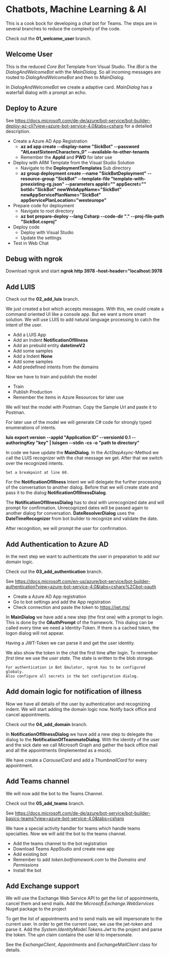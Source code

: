 # Chatbots, Machine Learning & AI

This is a cook bock for developing a chat bot for Teams. The steps are in several branches to reduce the complexity of the code.

Check out the **01_welcome_user** branch.

## Welcome User

This is the reduced *Core Bot* Template from Visual Studio. The *IBot* is the *DialogAndWelcomeBot* with the *MainDialog*. So all incoming messages are routed to *DialogAndWelcomeBot* and then to *MainDialog*.

In *DialogAndWelcomeBot* we create a adaptive card. *MainDialog* has a waterfall dialog with a prompt an echo.

## Deploy to Azure

See <https://docs.microsoft.com/de-de/azure/bot-service/bot-builder-deploy-az-cli?view=azure-bot-service-4.0&tabs=csharp> for a detailed description.

* Create a Azure AD App Registration
  * **az ad app create --display-name "SickBot" --password "AtLeastSixteenCharacters_0" --available-to-other-tenants**
  * Remember the **AppId** and **PWD** for later use
* Deploy with ARM Template from the Visual Studio Solution  
  * Navigate to the **DeploymentTemplates** Sub directory
  * **az group deployment create --name "SickBotDeployment" --resource-group "SickBot" --template-file "template-with-preexisting-rg.json" --parameters appId="<msa-app-guid>" appSecret="<msa-app-password>" botId="SickBot" newWebAppName="SickBot" newAppServicePlanName="SickBot" appServicePlanLocation="westeurope"**
* Prepare code for deployment
  * Navigate to root directory
  * **az bot prepare-deploy --lang Csharp --code-dir "." --proj-file-path "SickBot.csproj"**
* Deploy code
  * Deploy with Visual Studio
  * Update the settings
* Test in Web Chat

## Debug with ngrok

Download ngrok and start **ngrok http 3978 -host-header="localhost:3978**

## Add LUIS

Check out the **02_add_luis** branch.

We just created a bot which accepts messages. With this, we could create a command oriented UI like a console app. But we want a more smart solution. We will use LUIS to add natural language processing to catch the intent of the user.

* Add a LUIS App
* Add an Indent **NotificationOfIllness**
* Add an prebuild entity **datetimeV2**
* Add some samples
* Add a Indent **None**
* Add some samples
* Add predefined intents from the domains

Now we have to train and publish the model

* Train
* Publish Production
* Remember the items in Azure Resources for later use

We will test the model with Postman. Copy the Sample Url and paste it to Postman.

For later use of the model we will generate C# code for strongly typed enumerations of intents.

**luis export version --appId "Application ID" --versionId 0.1 --authoringKey "key"  | luisgen --stdin -cs -o "path to directory"**

In code we have update the **MainDialog**. In the *ActStepAsync*-Method we call the LUIS recognizer with the chat message we get. After that we switch over the recognized intents.

    Set a breakpoint at line 60.

For the **NotificationOfIllness** Intent we will delegate the further processing of the conversation to another dialog. Before that we will create state and pass it to the dialog **NotificationOfIllnessDialog**.

The **NotificationOfIllnessDialog** has to deal with unrecognized date and will prompt for confirmation. Unrecognized dates will be passed again to another dialog for conversation. **DateResolverDialog** uses the **DateTimeRecognizer** from bot builder to recognize and validate the date.

After recognition, we will prompt the user for confirmation.

## Add Authentication to Azure AD

In the next step we want to authenticate the user in preparation to add our domain logic.

Check out the **03_add_authentication** branch.

See <https://docs.microsoft.com/en-us/azure/bot-service/bot-builder-authentication?view=azure-bot-service-4.0&tabs=csharp%2Cbot-oauth>

* Create a Azure AD App registration
* Go to bot settings and add the App registration
* Check connection and paste the token to <https://jwt.ms/>

In **MainDialog** we have add a new step (the first one) with a prompt to login. This is done by the **OAuthPrompt** of the framework. This dialog can be called every time we need a Identity-Token. If there is a cached token, the logon dialog will not appear.

Having a JWT-Token we can parse it and get the user identity.

We also show the token in the chat the first time after login. To remember *first time* we use the *user state*. The state is written to the blob storage.

    For authentication in Bot Emulator, ngrok has to be configured globaly. 
    Also configure all secrets in the bot configuration dialog.

## Add domain logic for notification of illness

Now we have all details of the user by authentication and recognizing indent. We will start adding the domain logic now. Notify back office and cancel appointments.

Check out the **04_add_domain** branch.

In **NotificationOfIllnessDialog** we have add a new step to delegate the dialog to the **NotificationOfTeammateDialog**. With the identity of the user and the sick date we call Microsoft Graph and gather the back office mail and all the appointments (Implemented as a mock).

We have create a *CarouselCard* and add a *ThumbnailCard* for every appointment.

## Add Teams channel

We will now add the bot to the Teams Channel.

Check out the **05_add_teams** branch.

See <https://docs.microsoft.com/de-de/azure/bot-service/bot-builder-basics-teams?view=azure-bot-service-4.0&tabs=csharp>

We have a special activity handler for teams which handle teams specialties. Now we will add the bot to the teams channel.

* Add the teams channel to the bot registration
* Download Teams AppStudio and create new app
* Add existing bot
* Remember to add *token.botframework.com* to the *Domains and Permissions*
* Install the bot

## Add Exchange support

We will use the Exchange Web Service API to get the list of appointments, cancel them and send mails. Add the *Microsoft.Exchange.WebServices* Nuget package to the project

To get the list of appointments and to send mails we will impersonate to the current user. In order to get the current user, we use the jwt-token and parse it. Add the *System.IdentityModel.Tokens.Jwt* to the project and parse the token. The *upn* claim contains the user Id to impersonate.

See the *ExchangeClient*, *Appointments* and *ExchangeMailClient* class for details.